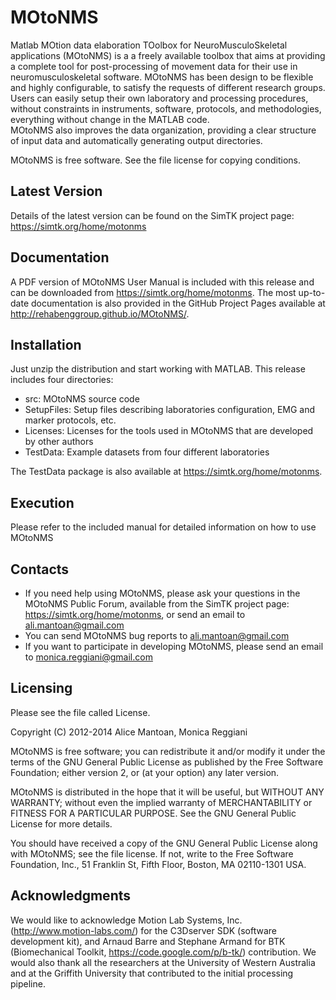 # MOtoNMS #

Matlab MOtion data elaboration TOolbox for NeuroMusculoSkeletal applications 
(MOtoNMS) is a a freely available toolbox that aims at providing a complete 
tool for post-processing of movement data for their use in neuromusculoskeletal 
software. MOtoNMS has been design to be flexible and highly configurable, 
to satisfy the requests of different research groups.  
Users can easily setup their own laboratory and processing procedures, 
without constraints in instruments, software, protocols, and methodologies, 
everything without change in the MATLAB code.  
MOtoNMS also improves the data organization, providing a clear structure of 
input data and automatically generating output directories. 

MOtoNMS is free software.  See the file license for copying conditions.


## Latest Version ##
Details of the latest version can be found on the SimTK project page: 
<https://simtk.org/home/motonms> 


## Documentation ##
A PDF version of MOtoNMS User Manual is included with this release and can be downloaded from <https://simtk.org/home/motonms>.
The most up-to-date documentation is also provided in the GitHub Project Pages available at <http://rehabenggroup.github.io/MOtoNMS/>.


## Installation ##
Just unzip the distribution and start working with MATLAB.
This release includes four directories:

- src:        MOtoNMS source code
- SetupFiles: Setup files describing laboratories configuration, 
              EMG and marker protocols, etc.
- Licenses:   Licenses for the tools used in MOtoNMS that are developed 
              by other authors
- TestData:   Example datasets from four different laboratories 

The TestData package is also available at <https://simtk.org/home/motonms>.


## Execution ##
Please refer to the included manual for detailed information on 
how to use MOtoNMS


## Contacts ##
- If you need help using MOtoNMS, please ask your questions in the MOtoNMS Public Forum, available from the SimTK project page: <https://simtk.org/home/motonms>, or send an email to <ali.mantoan@gmail.com>
- You can send MOtoNMS bug reports to <ali.mantoan@gmail.com>  
- If you want to participate in developing MOtoNMS, please send an email to <monica.reggiani@gmail.com>


## Licensing ##
Please see the file called License.

Copyright (C) 2012-2014 Alice Mantoan, Monica Reggiani

MOtoNMS is free software; you can redistribute it and/or modify it under the
terms of the GNU General Public License as published by the Free Software
Foundation; either version 2, or (at your option) any later version.

MOtoNMS is distributed in the hope that it will be useful, but WITHOUT ANY
WARRANTY; without even the implied warranty of MERCHANTABILITY or FITNESS FOR
A PARTICULAR PURPOSE.  See the GNU General Public License for more details.

You should have received a copy of the GNU General Public License along with
MOtoNMS; see the file license.  If not, write to the Free Software
Foundation, Inc., 51 Franklin St, Fifth Floor, Boston, MA 02110-1301 USA.


## Acknowledgments ##
We would like to acknowledge Motion Lab Systems, Inc. (<http://www.motion-labs.com/>)
for the C3Dserver SDK (software development kit), and Arnaud Barre and Stephane Armand for
BTK (Biomechanical Toolkit, <https://code.google.com/p/b-tk/>) contribution.
We would also thank all the researchers at the University of Western Australia and at the Griffith University that contributed to the initial processing pipeline.